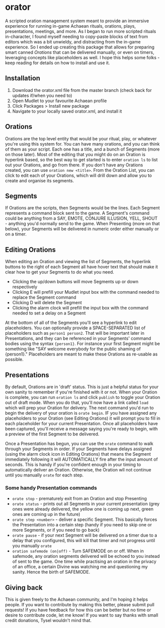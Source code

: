 # orator
A scripted oration management system meant to provide an immersive experience for running in-game Achaean rituals, orations, plays, presentations, meetings, and more. As I began to run more scripted rituals in-character, I found myself needing to copy-paste blocks of text from editors which was a bit unwieldy, and distracting from the in-game experience. So I ended up creating this package that allows for preparing smart canned *Orations* that can be delivered manually, or even on timers, leveraging concepts like placeholders as well. I hope this helps some folks - keep reading for details on how to install and use it.

## Installation 
1. Download the orator.xml file from the master branch (check back for updates if/when you need to)
2. Open Mudlet to your favourite Achaean profile
3. Click Packages > Install new package
4. Navigate to your locally saved orator.xml, and install it

## Orations
Orations are the top level entity that would be your ritual, play, or whatever you're using this system for. You can have many orations, and you can think of them as your script. Each one has a title, and a bunch of Segments (more on those later). Most of the editing that you might do on an Oration is hyperlink based, so the best way to get started is to enter `oration ls` to list out your Orations, and go from there. If you don't have any Orations created, you can use `oration new <title>`. From the Oration List, you can click to edit each of your Orations, which will drill down and allow you to create and organise its segments.

## Segments
If Orations are the scripts, then Segments would be the lines. Each Segment represents a command block sent to the game. A Segment's command could be anything from a SAY, EMOTE, CONJURE ILLUSION, YELL, SHOUT - anything you'd normally send to the game. When Presenting (more on that below), your Segments will be delivered in numeric order either manually or on a timer. 

## Editing Orations
When editing an Oration and viewing the list of Segments, the hyperlink buttons to the right of each Segment all have hover text that should make it clear how to get your Segments to do what you need.
* Clicking the up/down buttons will move Segments up or down respectively
* Clicking E will prefill your Mudlet input box with the command needed to replace the Segment command
* Clicking D will delete the Segment
* Clicking the alarm clock will prefill the input box with the command needed to set a delay on a Segment

At the bottom of all of the Segments you'll see a hyperlink to edit placeholders. You can optionally provide a SPACE-SEPARATED list of placeholders such as `person1 person2`. That will be important later in Presentations, and they can be referenced in your Segments' command bodies using the syntax `{person1}`. For instance your first Segment might be something like "SAY welcome everybody for the public shaming of {person1}." Placeholders are meant to make these Orations as re-usable as possible.

## Presentations
By default, Orations are in 'draft' status. This is just a helpful status for your own sanity to remember if you're finished with it or not. When your Oration is complete, you can run `oration ls` and click `publish` to toggle your Oration out of draft mode. When you do that, you'll now have a link called `load` which will prep your Oration for delivery. The next command you'd run to begin the delivery of your oration is `orate begin`. IF you have assigned any placeholders to your Oration (see Editing Orations) it will prompt you to fill in each placeholder for your current Presentation. Once all placeholders have been captured, you'll receive a message saying you're ready to begin, with a preview of the first Segment to be delivered.

Once a Presentation has begun, you can use the `orate` command to walk through your Segments in order. If your Segments have delays assigned (using the alarm clock icon in Editing Orations) that means the Segment immediately following it will AUTOMATICALLY fire after the input amount of seconds. This is handy if you're confident enough in your timing to automatically deliver an Oration. Otherwise, the Oration wll not continue until you manually `orate` for each step.

### Some handy Presentation commands
* `orate stop` - prematurely exit from an Oration and stop Presenting
* `orate status` - prints out all Segments in your current presentation (grey ones were already delivered, the yellow one is coming up next, green ones are coming up in the future)
* `orate step <number>` - deliver a specific Segment. This basically forces the Presentation into a certain step (handy if you need to skip one or more Segments, or if you need to go back)
* `orate pause` - if your next Segment will be delivered on a timer due to a delay that you configured, this will kill that timer and not progress until you manually `orate`
* `oration safemode (on|off)` - Turn SAFEMODE on or off. When in safemode, any oration segments delivered will be echoed to you instead of sent to the game. One time while practising an oration in the privacy of an office, a certain Divine was watching me and questioning my sanity. Hence the birth of SAFEMODE.

## Giving back
This is given freely to the Achaean community, and I'm hoping it helps people. If you want to contribute by making this better, please submit pull requests! If you have feedback for how this can be better but no time or desire to contribute code, let me know! If you want to say thanks with small credit donations, Tysel wouldn't mind that.
